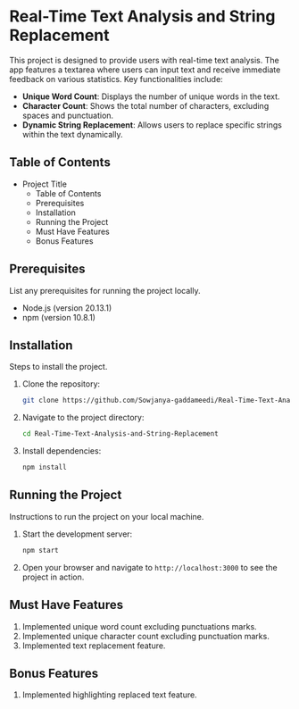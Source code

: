 # Real-Time Text Analysis and String Replacement

This project is designed to provide users with real-time text analysis. The app features a textarea where users can input text and receive immediate feedback on various statistics. Key functionalities include:

- **Unique Word Count**: Displays the number of unique words in the text.
- **Character Count**: Shows the total number of characters, excluding spaces and punctuation.
- **Dynamic String Replacement**: Allows users to replace specific strings within the text dynamically.

## Table of Contents

- Project Title
  - Table of Contents
  - Prerequisites
  - Installation
  - Running the Project
  - Must Have Features
  - Bonus Features

## Prerequisites

List any prerequisites for running the project locally.

- Node.js (version 20.13.1)
- npm (version 10.8.1)

## Installation

Steps to install the project.

1. Clone the repository:
    ```bash
    git clone https://github.com/Sowjanya-gaddameedi/Real-Time-Text-Analysis-and-String-Replacement
    ```
2. Navigate to the project directory:
    ```bash
    cd Real-Time-Text-Analysis-and-String-Replacement
    ```
3. Install dependencies:
    ```bash
    npm install
    ```
    
## Running the Project

Instructions to run the project on your local machine.

1. Start the development server:
    ```bash
    npm start
    ```
2. Open your browser and navigate to `http://localhost:3000` to see the project in action.

## Must Have Features

1. Implemented unique word count excluding punctuations marks.
2. Implemented unique character count excluding punctuation marks.
3. Implemented text replacement feature.

## Bonus Features

1. Implemented highlighting replaced text feature.
